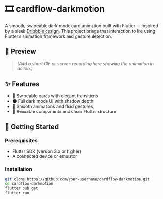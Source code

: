# 🎞️ cardflow-darkmotion

A smooth, swipeable dark mode card animation built with Flutter — inspired by a sleek [Dribbble design](https://dribbble.com/shots/11109492-Darkmode-card-interactions-using-principleapp). This project brings that interaction to life using Flutter’s animation framework and gesture detection.

## 🔮 Preview

> *(Add a short GIF or screen recording here showing the animation in action.)*

## ✨ Features

- 📱 Swipeable cards with elegant transitions  
- 🌑 Full dark mode UI with shadow depth  
- 🧭 Smooth animations and fluid gestures  
- 🔁 Reusable components and clean Flutter structure  

## 🚀 Getting Started

### Prerequisites

- Flutter SDK (version 3.x or higher)
- A connected device or emulator

### Installation

```bash
git clone https://github.com/your-username/cardflow-darkmotion.git
cd cardflow-darkmotion
flutter pub get
flutter run
